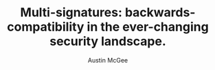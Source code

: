 ---
layout: post
title: "Multi-signatures: backwards-compatibility in the ever-changing security landscape."
author: Austin McGee
---